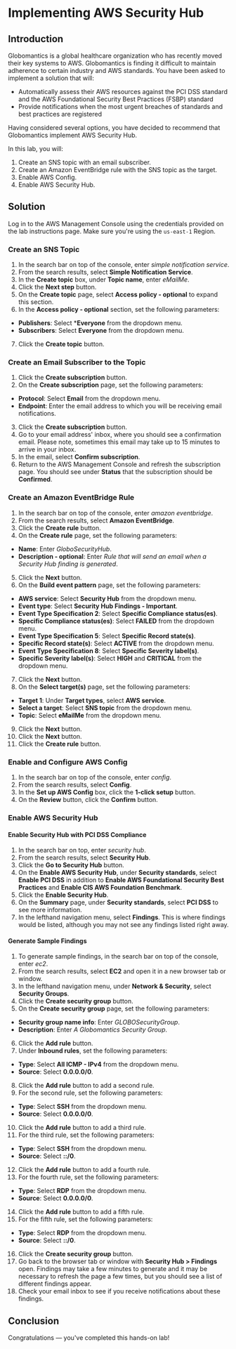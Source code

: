 # Implementing AWS Security Hub
 
## Introduction
 
Globomantics is a global healthcare organization who has recently moved their key systems to AWS. Globomantics is finding it difficult to maintain adherence to certain industry and AWS standards. You have been asked to implement a solution that will:

- Automatically assess their AWS resources against the PCI DSS standard and the AWS Foundational Security Best Practices (FSBP) standard
- Provide notifications when the most urgent breaches of standards and best practices are registered

Having considered several options, you have decided to recommend that Globomantics implement AWS Security Hub.

In this lab, you will:

1. Create an SNS topic with an email subscriber.
2. Create an Amazon EventBridge rule with the SNS topic as the target.
3. Enable AWS Config.
4. Enable AWS Security Hub.
 
## Solution
 
Log in to the AWS Management Console using the credentials provided on the lab instructions page. Make sure you're using the `us-east-1` Region.
 
### Create an SNS Topic
 
1. In the search bar on top of the console, enter *simple notification service*.
2. From the search results, select **Simple Notification Service**.
3. In the **Create topic** box, under **Topic name**, enter *eMailMe*.
4. Click the **Next step** button.
5. On the **Create topic** page, select **Access policy - optional** to expand this section.
6. In the **Access policy - optional** section, set the following parameters:
  - **Publishers**: Select ***Everyone** from the dropdown menu.
  - **Subscribers**: Select **Everyone** from the dropdown menu.
7. Click the **Create topic** button.

### Create an Email Subscriber to the Topic
 
1. Click the **Create subscription** button.
2. On the **Create subscription** page, set the following parameters:
  - **Protocol**: Select **Email** from the dropdown menu.
  - **Endpoint**: Enter the email address to which you will be receiving email notifications.
3. Click the **Create subscription** button.
4. Go to your email address' inbox, where you should see a confirmation email. Please note, sometimes this email may take up to 15 minutes to arrive in your inbox.
5. In the email, select **Confirm subscription**.
6. Return to the AWS Management Console and refresh the subscription page. You should see under **Status** that the subscription should be **Confirmed**.

### Create an Amazon EventBridge Rule

1. In the search bar on top of the console, enter *amazon eventbridge*.
2. From the search results, select **Amazon EventBridge**.
3. Click the **Create rule** button.
4. On the **Create rule** page, set the following parameters:
  - **Name**: Enter *GloboSecurityHub*.
  - **Description - optional**: Enter *Rule that will send an email when a Security Hub finding is generated*.
5. Click the **Next** button.
6. On the **Build event pattern** page, set the following parameters:
  - **AWS service**: Select **Security Hub** from the dropdown menu.
  - **Event type**: Select **Security Hub Findings - Important**.
  -  **Event Type Specification 2**: Select **Specific Compliance status(es)**.
  -  **Specific Compliance status(es)**: Select **FAILED** from the dropdown menu.
  -  **Event Type Specification 5**: Select **Specific Record state(s)**.
  -  **Specific Record state(s)**: Select **ACTIVE** from the dropdown menu.
  -  **Event Type Specification 8**: Select **Specific Severity label(s)**.
  -  **Specific Severity label(s)**: Select **HIGH** and **CRITICAL** from the dropdown menu.
7. Click the **Next** button.
8. On the **Select target(s)** page, set the following parameters:
  - **Target 1**: Under **Target types**, select **AWS service**.
  - **Select a target**: Select **SNS topic** from the dropdown menu.
  - **Topic**: Select **eMailMe** from the dropdown menu.
9. Click the **Next** button.
10. Click the **Next** button.
11. Click the **Create rule** button.

### Enable and Configure AWS Config

1. In the search bar on top of the console, enter *config*.
2. From the search results, select **Config**.
3. In the **Set up AWS Config** box, click the **1-click setup** button.
4. On the **Review** button, click the **Confirm** button.

### Enable AWS Security Hub

#### Enable Security Hub with PCI DSS Compliance

1. In the search bar on top, enter *security hub*.
2. From the search results, select **Security Hub**.
3. Click the **Go to Security Hub** button.
4. On the **Enable AWS Security Hub**, under **Security standards**, select **Enable PCI DSS** in addition to **Enable AWS Foundational Security Best Practices** and **Enable CIS AWS Foundation Benchmark**.
5. Click the **Enable Security Hub**.
6. On the **Summary** page, under **Security standards**, select **PCI DSS** to see more information.
7. In the lefthand navigation menu, select **Findings**. This is where findings would be listed, although you may not see any findings listed right away.

#### Generate Sample Findings

1. To generate sample findings, in the search bar on top of the console, enter *ec2*.
2. From the search results, select **EC2** and open it in a new browser tab or window.
3. In the lefthand navigation menu, under **Network & Security**, select **Security Groups**.
4. Click the **Create security group** button.
5. On the **Create security group** page, set the following parameters:
  - **Security group name info**: Enter *GLOBOSecurityGroup*.
  - **Description**: Enter *A Globomantics Security Group*.
6. Click the **Add rule** button.
7. Under **Inbound rules**, set the following parameters:
  - **Type**: Select **All ICMP - IPv4** from the dropdown menu.
  - **Source**: Select **0.0.0.0/0**.
8. Click the **Add rule** button to add a second rule.
9. For the second rule, set the following parameters:
  - **Type**: Select **SSH** from the dropdown menu.
  - **Source**: Select **0.0.0.0/0**.
10. Click the **Add rule** button to add a third rule.
11. For the third rule, set the following parameters:
  - **Type**: Select **SSH** from the dropdown menu.
  - **Source**: Select **::/0**.
12. Click the **Add rule** button to add a fourth rule.
13. For the fourth rule, set the following parameters:
  - **Type**: Select **RDP** from the dropdown menu.
  - **Source**: Select **0.0.0.0/0**.
14. Click the **Add rule** button to add a fifth rule.
15. For the fifth rule, set the following parameters:
  - **Type**: Select **RDP** from the dropdown menu.
  - **Source**: Select **::/0**.
16. Click the **Create security group** button.
17. Go back to the browser tab or window with **Security Hub > Findings** open. Findings may take a few minutes to generate and it may be necessary to refresh the page a few times, but you should see a list of different findings appear.
18. Check your email inbox to see if you receive notifications about these findings.
 
## Conclusion
 
Congratulations — you've completed this hands-on lab!